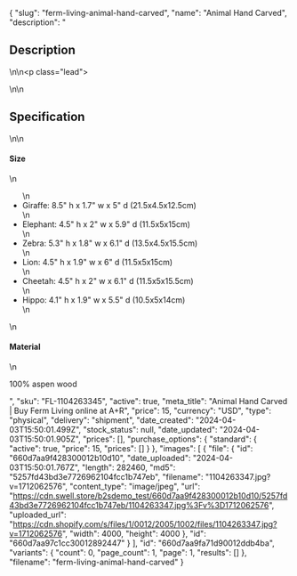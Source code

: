 {
  "slug": "ferm-living-animal-hand-carved",
  "name": "Animal Hand Carved",
  "description": "<h2>Description</h2>\n<!-- split -->\n<p class=\"lead\"> </p>\n<!-- split -->\n<h2>Specification</h2>\n<!-- split -->\n<h4>Size</h4>\n<ul>\n<li>Giraffe: 8.5\" h x 1.7\" w x 5\" d (21.5x4.5x12.5cm)</li>\n<li>Elephant: 4.5\" h x 2\" w x 5.9\" d (11.5x5x15cm)</li>\n<li>Zebra: 5.3\" h x 1.8\" w x 6.1\" d (13.5x4.5x15.5cm)</li>\n<li>Lion: 4.5\" h x 1.9\" w x 6\" d (11.5x5x15cm)</li>\n<li>Cheetah: 4.5\" h x 2\" w x 6.1\" d (11.5x5x15.5cm)</li>\n<li>Hippo: 4.1\" h x 1.9\" w x 5.5\" d (10.5x5x14cm)</li>\n</ul>\n<h4>Material</h4>\n<p>100% aspen wood</p>",
  "sku": "FL-1104263345",
  "active": true,
  "meta_title": "Animal Hand Carved | Buy Ferm Living online at A+R",
  "price": 15,
  "currency": "USD",
  "type": "physical",
  "delivery": "shipment",
  "date_created": "2024-04-03T15:50:01.499Z",
  "stock_status": null,
  "date_updated": "2024-04-03T15:50:01.905Z",
  "prices": [],
  "purchase_options": {
    "standard": {
      "active": true,
      "price": 15,
      "prices": []
    }
  },
  "images": [
    {
      "file": {
        "id": "660d7aa9f428300012b10d10",
        "date_uploaded": "2024-04-03T15:50:01.767Z",
        "length": 282460,
        "md5": "5257fd43bd3e7726962104fcc1b747eb",
        "filename": "1104263347.jpg?v=1712062576",
        "content_type": "image/jpeg",
        "url": "https://cdn.swell.store/b2sdemo_test/660d7aa9f428300012b10d10/5257fd43bd3e7726962104fcc1b747eb/1104263347.jpg%3Fv%3D1712062576",
        "uploaded_url": "https://cdn.shopify.com/s/files/1/0012/2005/1002/files/1104263347.jpg?v=1712062576",
        "width": 4000,
        "height": 4000
      },
      "id": "660d7aa97c1cc30012892447"
    }
  ],
  "id": "660d7aa9fa71d90012ddb4ba",
  "variants": {
    "count": 0,
    "page_count": 1,
    "page": 1,
    "results": []
  },
  "filename": "ferm-living-animal-hand-carved"
}